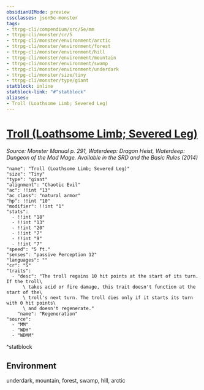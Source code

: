 ```yaml
---
obsidianUIMode: preview
cssclasses: json5e-monster
tags:
- ttrpg-cli/compendium/src/5e/mm
- ttrpg-cli/monster/cr/5
- ttrpg-cli/monster/environment/arctic
- ttrpg-cli/monster/environment/forest
- ttrpg-cli/monster/environment/hill
- ttrpg-cli/monster/environment/mountain
- ttrpg-cli/monster/environment/swamp
- ttrpg-cli/monster/environment/underdark
- ttrpg-cli/monster/size/tiny
- ttrpg-cli/monster/type/giant
statblock: inline
statblock-link: "#^statblock"
aliases:
- Troll (Loathsome Limb; Severed Leg)
---
```

# [Troll (Loathsome Limb; Severed Leg)](3-Mechanics\CLI\Compendium\bestiary\giant/troll-loathsome-limb-severed-leg.md)
*Source: Monster Manual p. 291, Waterdeep: Dragon Heist, Waterdeep: Dungeon of the Mad Mage. Available in the <span title='Systems Reference Document (5.1)'>SRD</span> and the Basic Rules (2014)*  

```statblock
"name": "Troll (Loathsome Limb; Severed Leg)"
"size": "Tiny"
"type": "giant"
"alignment": "Chaotic Evil"
"ac": !!int "13"
"ac_class": "natural armor"
"hp": !!int "10"
"modifier": !!int "1"
"stats":
  - !!int "18"
  - !!int "13"
  - !!int "20"
  - !!int "7"
  - !!int "9"
  - !!int "7"
"speed": "5 ft."
"senses": "passive Perception 12"
"languages": ""
"cr": "5"
"traits":
  - "desc": "The troll regains 10 hit points at the start of its turn. If the troll\
      \ takes acid or fire damage, this trait doesn't function at the start of the\
      \ troll's next turn. The troll dies only if it starts its turn with 0 hit points\
      \ and doesn't regenerate."
    "name": "Regeneration"
"source":
  - "MM"
  - "WDH"
  - "WDMM"
```
^statblock

## Environment

underdark, mountain, forest, swamp, hill, arctic